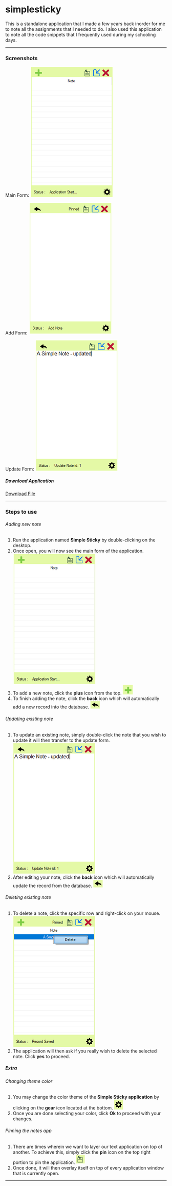 # simplesticky
This is a standalone application that I made a few years back inorder for me to note all the assignments that I needed to do.
I also used this application to note all the code snippets that I frequently used during my schooling days.

***

### Screenshots
Main Form: 
![alt text](https://github.com/mjarvil/simplesticky/blob/master/StickyNote/images/main_form.PNG "The main form")

Add Form: 
![alt text](https://github.com/mjarvil/simplesticky/blob/master/StickyNote/images/add_new_note.PNG "The add form")

Update Form: 
![alt text](https://github.com/mjarvil/simplesticky/blob/master/StickyNote/images/updated.PNG "The update form")

##### Download Application
[Download File](https://github.com/mjarvil/simplesticky/blob/master/StickyNote/dist/SimpleSticky.exe)

***

### Steps to use
###### Adding new note
1. Run the application named **Simple Sticky** by double-clicking on the desktop.
2. Once open, you will now see the main form of the application.
![alt text](https://github.com/mjarvil/simplesticky/blob/master/StickyNote/images/main_form.PNG "Main Form")
3. To add a new note, click the **plus** icon from the top.
![alt text](https://github.com/mjarvil/simplesticky/blob/master/StickyNote/images/new_note.PNG "New Note")
4. To finish adding the note, click the **back** icon which will automatically add a new record into the database.
![alt text](https://github.com/mjarvil/simplesticky/blob/master/StickyNote/images/back_icon.PNG "Back Icon")

###### Updating existing note
1. To update an existing note, simply double-click the note that you wish to update it will then transfer to the update form.
![alt text](https://github.com/mjarvil/simplesticky/blob/master/StickyNote/images/updated.PNG "Update Form")
2. After editing your note, click the **back** icon which will automatically update the record from the database.
![alt text](https://github.com/mjarvil/simplesticky/blob/master/StickyNote/images/back_icon.PNG "Back Icon")

###### Deleting existing note
1. To delete a note, click the specific row and right-click on your mouse.
![alt text](https://github.com/mjarvil/simplesticky/blob/master/StickyNote/images/delete.PNG "Delete Image")
2. The application will then ask if you really wish to delete the selected note. Click **yes** to proceed.

##### Extra
###### Changing theme color
1. You may change the color theme of the **Simple Sticky application** by clicking on the **gear** icon located at the bottom. ![alt text](https://github.com/mjarvil/simplesticky/blob/master/StickyNote/images/change_color.PNG "Change color")
2. Once you are done selecting your color, click **Ok** to proceed with your changes.

###### Pinning the notes app
1. There are times wherein we want to layer our text application on top of another. To achieve this, simply click the **pin** icon on the top right portion to pin the application. ![alt text](https://github.com/mjarvil/simplesticky/blob/master/StickyNote/images/pin_icon.PNG "Pin Icon")
2. Once done, it will then overlay itself on top of every application window that is currently open.


***






